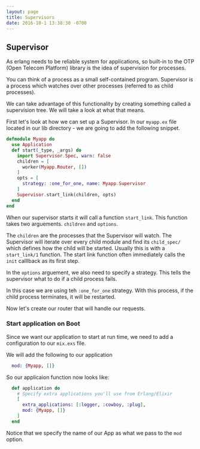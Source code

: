 ```yaml
---
layout: page
title: Supervisors
date: 2016-10-1 13:38:30 -0700
---
```


## Supervisor

As erlang needs to be reliable system for applications, so built-in to the OTP (Open Telecom Platform) library is the idea of supervision for processes.

You can think of a process as a small self-contained program.
Supervisor is a process which watches over other processes (referred to as child processes).

We can take advantage of this functionality by creating something called a supervision tree. We will take a look at what that means.

First let's look at how we can set up a Supervisor.
In our `myapp.ex` file located in our lib directory - we are going to add the following snippet.

```elixir
defmodule Myapp do
  use Application
  def start(_type, _args) do
    import Supervisor.Spec, warn: false
    children = [
      worker(Myapp.Router, [])
    ]
    opts = [
      strategy: :one_for_one, name: Myapp.Supervisor
    ]
    Supervisor.start_link(children, opts)
  end
end
```
When our supervisor starts it will call a function `start_link`. This function takes two arguements. `children` and  `options`.

The `children` are the processes that the Supervisor will watch. The Supervisor will iterate over every child module and find its `child_spec/` which defines how the child will be started. Usually this is with a `start_link/1` function. The start link function often immediately calls the `init` calllback as its first step.

In the `options` arguement, we also need to specify a strategy. This tells the supervisor what to do if a child process fails.

In this case we are using teh `:one_for_one` strategy. With this process, if the child process terminates, it will be restarted.

Now let's create our router that will handle our requests.

### Start application on Boot

Since we want our application to start at run time, we need to add a configuration to our `mix.exs` file.

We will add the following to our application

```elixir
  mod: {Myapp, []}
```

So our applicaion function now looks like:

```elixir
  def application do
    # Specify extra applications you'll use from Erlang/Elixir
    [
      extra_applications: [:logger, :cowboy, :plug],
      mod: {Myapp, []}
    ]
  end
```

Notice that we specify the name of our App as what we pass to the `mod` option.




